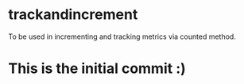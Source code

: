 # trackandincrement
To be used in incrementing and tracking metrics via counted method.

# This is the initial commit :)
